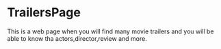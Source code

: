 # TrailersPage
This is a web page when you will find many movie trailers and you will be able to know tha actors,director,review and more.

